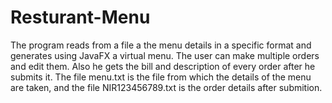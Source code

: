 # Resturant-Menu

The program reads from a file a the menu details in a specific format and generates using JavaFX a virtual menu.
The user can make multiple orders and edit them.
Also he gets the bill and description of every order after he submits it.
The file menu.txt is the file from which the details of the menu are taken, and the file NIR123456789.txt is the order details after submition.
